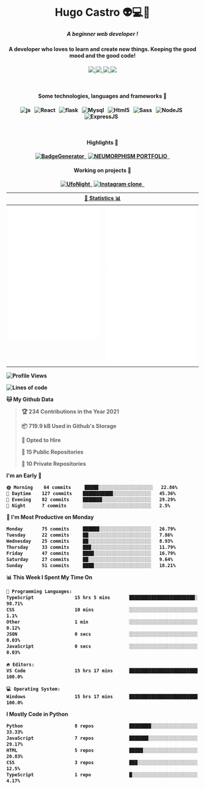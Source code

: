 <h1 align="center">Hugo Castro 👽💻🌌</h1>
<h5 align="center">A beginner web developer !</h5>
<h4 align="center">A developer who loves to learn and create new things. Keeping the good mood and the good code!<h4/>
<p align="center">
		<a href="https://stackoverflow.com/users/11444549/hugo">
		<img src="https://img.shields.io/badge/-Stackoverflow-79db75?style=for-the-badge&logo=Stackoverflow&logoColor=white" />
	</a>
		<a href="https://api.whatsapp.com/send?phone=5532988940411text=Oii, vim pelo github!">
		<img src="https://img.shields.io/badge/WHATSAPP-79db75.svg?&style=for-the-badge&logo=whatsapp&logoColor=white" />
	</a>
		<a href="mailto:hugocastrohc@outlook.com">
		<img src="https://img.shields.io/badge/email-79db75.svg?&style=for-the-badge&logo=protonmail&logoColor=white" />
	<a href="https://open.spotify.com/user/22uat6ppbmvcvyia5me7tdmci">
		<img src="https://img.shields.io/badge/spotify-79db75.svg?&style=for-the-badge&logo=spotify&logoColor=white" />
	</a>
</p>

<br>

<h4 align="center"> Some technologies, languages and frameworks 🚀<h4/>
<p align="center">
	<img src="https://img.shields.io/badge/javascript-79db75.svg?&style=for-the-badge&logo=javascript&logoColor=white" alt="js" />&nbsp;&nbsp;
	<img src="https://img.shields.io/badge/-React-79db75?style=for-the-badge&logo=react&logoColor=white" alt="React" />&nbsp;&nbsp;
	<img src="https://img.shields.io/badge/flask-79db75.svg?&style=for-the-badge&logo=flask&logoColor=white" alt="flask" />&nbsp;&nbsp;
	<img src="https://img.shields.io/badge/mysql-79db75.svg?style=for-the-badge&logo=mysql&logoColor=white" alt="Mysql" />&nbsp;&nbsp;
	<img src="https://img.shields.io/badge/html5-79db75.svg?style=for-the-badge&logo=html5&logoColor=white" alt="Html5" />&nbsp;&nbsp;
	<img src="https://img.shields.io/badge/sass-79db75.svg?style=for-the-badge&logo=sass&logoColor=white" alt="Sass" />&nbsp;&nbsp;
	<img src="https://img.shields.io/badge/node.js-79db75.svg?style=for-the-badge&" alt="NodeJS" />&nbsp;&nbsp;
	<img src="https://img.shields.io/badge/express.js-79db75.svg?style=for-the-badge&" alt="ExpressJS" />&nbsp;&nbsp;
	

</p>

<br>
<h4 align="center"> Highlights 🔆<h4/>
<p align="center">
	  <a text-decoration="none" href="https://pypi.org/project/BadgeGenerator"><img src="https://img.shields.io/badge/BadgeGenerator-79db75.svg?style=for-the-badge&logo=pythonfor-the-badge&logo=django" alt="BadgeGenerator" />&nbsp;&nbsp;<a/>
	<a text-decoration="none" href="https://github.com/HugoCastroBR/Neumorphism_Portfolio"><img src="https://img.shields.io/badge/neumorphism_portfolio-79db75.svg?style=for-the-badge" alt="NEUMORPHISM PORTFOLIO" />&nbsp;&nbsp;<a/>
</p>
<h4 align="center"> Working on projects 🔨<h4/>
	
<p align="center">
	<a text-decoration="none" href="https://github.com/HugoCastroBR/ufonight"><img src="https://img.shields.io/badge/UfoNight-79db75.svg?style=for-the-badge" alt="UfoNight"/>&nbsp;&nbsp;<a/>
		<a text-decoration="none" href="https://github.com/HugoCastroBR/ufonight"><img src="https://img.shields.io/badge/Instagram%20Clone-79db75.svg?style=for-the-badge" alt="Instagram clone"/>&nbsp;&nbsp;<a/>
</p>

<table>
	<tr>
	    <th colspan="2" align="center">
	      <a href="" >🧩 Statistics 📊 </a>
	    </th>
	</tr>
	<tr>
	    <th valign="top" width="600"><img src="https://github.com/HugoCastroBR/HugoCastroBR/blob/master/Isometric.svg"  /></th>
	    <th width="600"><img src="https://github.com/HugoCastroBR/HugoCastroBR/blob/master/metrics.plugin.habits.svg"  />
		<img src="https://github.com/HugoCastroBR/HugoCastroBR/blob/master/metrics.plugin.activity.svg"  />
	    </th>
  	</tr>
	
<table/>

<!--START_SECTION:waka-->
![Profile Views](http://img.shields.io/badge/Profile%20Views-6-blue)

![Lines of code](https://img.shields.io/badge/From%20Hello%20World%20I%27ve%20Written-70%20lines%20of%20code-blue)

**🐱 My Github Data** 

> 🏆 234 Contributions in the Year 2021
 > 
> 📦 719.9 kB Used in Github's Storage 
 > 
> 💼 Opted to Hire
 > 
> 📜 15 Public Repositories 
 > 
> 🔑 10 Private Repositories  
 > 
**I'm an Early 🐤** 

```text
🌞 Morning    64 commits     █████░░░░░░░░░░░░░░░░░░░░   22.86% 
🌆 Daytime    127 commits    ███████████░░░░░░░░░░░░░░   45.36% 
🌃 Evening    82 commits     ███████░░░░░░░░░░░░░░░░░░   29.29% 
🌙 Night      7 commits      ░░░░░░░░░░░░░░░░░░░░░░░░░   2.5%

```
📅 **I'm Most Productive on Monday** 

```text
Monday       75 commits     ██████░░░░░░░░░░░░░░░░░░░   26.79% 
Tuesday      22 commits     ██░░░░░░░░░░░░░░░░░░░░░░░   7.86% 
Wednesday    25 commits     ██░░░░░░░░░░░░░░░░░░░░░░░   8.93% 
Thursday     33 commits     ███░░░░░░░░░░░░░░░░░░░░░░   11.79% 
Friday       47 commits     ████░░░░░░░░░░░░░░░░░░░░░   16.79% 
Saturday     27 commits     ██░░░░░░░░░░░░░░░░░░░░░░░   9.64% 
Sunday       51 commits     ████░░░░░░░░░░░░░░░░░░░░░   18.21%

```


📊 **This Week I Spent My Time On** 

```text
💬 Programming Languages: 
TypeScript               15 hrs 5 mins       ████████████████████████░   98.71% 
CSS                      10 mins             ░░░░░░░░░░░░░░░░░░░░░░░░░   1.1% 
Other                    1 min               ░░░░░░░░░░░░░░░░░░░░░░░░░   0.12% 
JSON                     0 secs              ░░░░░░░░░░░░░░░░░░░░░░░░░   0.03% 
JavaScript               0 secs              ░░░░░░░░░░░░░░░░░░░░░░░░░   0.03%

🔥 Editors: 
VS Code                  15 hrs 17 mins      █████████████████████████   100.0%

💻 Operating System: 
Windows                  15 hrs 17 mins      █████████████████████████   100.0%

```

**I Mostly Code in Python** 

```text
Python                   8 repos             ████████░░░░░░░░░░░░░░░░░   33.33% 
JavaScript               7 repos             ███████░░░░░░░░░░░░░░░░░░   29.17% 
HTML                     5 repos             █████░░░░░░░░░░░░░░░░░░░░   20.83% 
CSS                      3 repos             ███░░░░░░░░░░░░░░░░░░░░░░   12.5% 
TypeScript               1 repo              █░░░░░░░░░░░░░░░░░░░░░░░░   4.17%

```



<!--END_SECTION:waka-->


